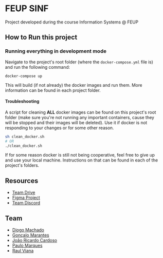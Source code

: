 # FEUP SINF

Project developed during the course Information Systems @ FEUP

## How to Run this project

### Running everything in development mode

Navigate to the project's root folder (where the `docker-compose.yml` file is) and run the following command:

```
docker-compose up
```

This will build (if not already) the docker images and run them. More information can be found in each project folder.

#### Troubleshooting

A script for cleaning **ALL** docker images can be found on this project's root folder (make sure you're not running any important containers, cause they will be stopped and their images will be deleted). Use it if docker is not responding to your changes or for some other reason.

```bash
sh clean_docker.sh
# OR
./clean_docker.sh
```

If for some reason docker is still not being cooperative, feel free to give up and use your local machine. Instructions on that can be found in each of the project's folders.

## Resources

- [Team Drive](https://drive.google.com/drive/folders/1Dnt6zxiGBSphQ7BLp7bOFyqoW8QIGsr6?usp=sharing)
- [Figma Project](https://www.figma.com/file/VvUWIcMKG25DB1EbqhaxR0/Untitled?node-id=0%3A1)
- [Team Discord](https://discord.gg/YTD5en)

## Team

- [Diogo Machado](https://github.com/diogosmac)
- [Gonçalo Marantes](https://github.com/Marantesss)
- [João Ricardo Cardoso](https://github.com/JoaoRicardoCardoso)
- [Paulo Marques](https://github.com/pdsam)
- [Raul Viana](https://github.com/raulviana)